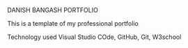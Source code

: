 DANISH BANGASH PORTFOLIO

This is a template of my professional portfolio

Technology used
Visual Studio COde, GitHub, Git, W3school